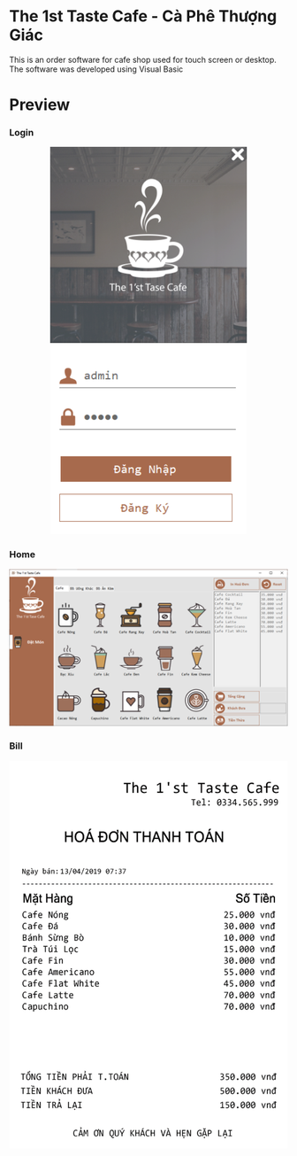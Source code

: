 # The 1st Taste Cafe - Cà Phê Thượng Giác 
This is an order software for cafe shop used for touch screen or desktop. The software was developed using Visual Basic

# Preview

### Login
<p align = "center">
<img src = "https://raw.githubusercontent.com/DungGramer/The-1st-Taste-Cafe/master/preview/login.png" alt = "bill" height = "700">
</p>

### Home
<p align = "center">
<img src = "https://raw.githubusercontent.com/DungGramer/The-1st-Taste-Cafe/master/preview/main.png" alt = "bill">
</p>

### Bill
<p align = "center">
<img src = "https://raw.githubusercontent.com/DungGramer/The-1st-Taste-Cafe/master/preview/bill.png" alt = "bill" height = "700">
</p>
